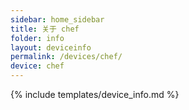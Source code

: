```yaml
---
sidebar: home_sidebar
title: 关于 chef
folder: info
layout: deviceinfo
permalink: /devices/chef/
device: chef
---
```

{% include templates/device_info.md %}
